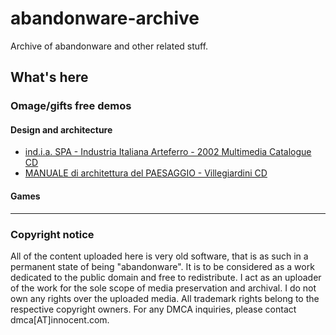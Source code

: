 # abandonware-archive
Archive of abandonware and other related stuff.

## What's here
### Omage/gifts free demos
#### Design and architecture
- [ind.i.a. SPA - Industria Italiana Arteferro - 2002 Multimedia Catalogue CD](https://github.com/andrigamerita/abandonware-archive/releases/tag/india-SPA-2002)
- [MANUALE di architettura del PAESAGGIO - Villegiardini CD](https://github.com/andrigamerita/abandonware-archive/releases/tag/villegiardini-cd)
#### Games

---

### Copyright notice
All of the content uploaded here is very old software, that is as such in a permanent state of being "abandonware". It is to be considered as a work dedicated to the public domain and free to redistribute. I act as an uploader of the work for the sole scope of media preservation and archival. I do not own any rights over the uploaded media. All trademark rights belong to the respective copyright owners.
For any DMCA inquiries, please contact dmca[AT]innocent.com.

